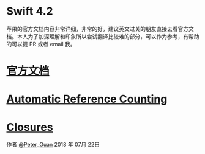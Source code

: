# Swift 4.2

苹果的官方文档内容非常详细，非常的好，建议英文过关的朋友直接去看官方文档。本人为了加深理解和印象所以尝试翻译比较难的部分，可以作为参考，有帮助的可以提 PR 或者 email 我。

# [官方文档](https://swift.org/)

# [Automatic Reference Counting](https://github.com/byelaney/Swift-4.2-Guide/blob/master/Automatic-Reference-Counting/README.md)

# [Closures](https://github.com/byelaney/Swift-4.2-Guide/blob/master/Closures/README.md)

作者 [@Peter_Guan][1]
2018 年 07月 22日


[1]: https://github.com/Byelaney
